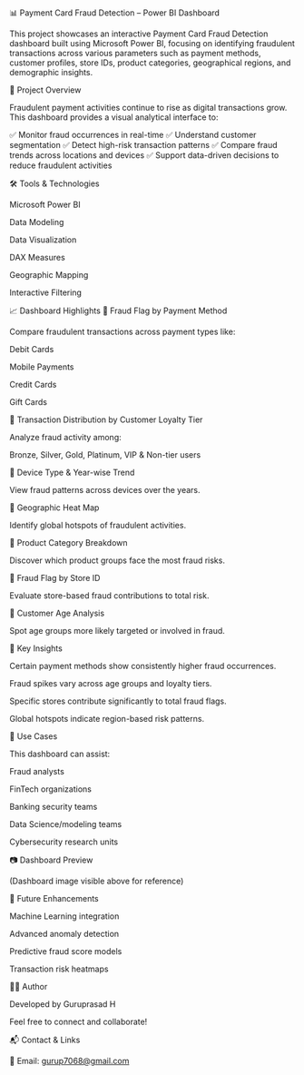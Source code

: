 📊 Payment Card Fraud Detection – Power BI Dashboard

This project showcases an interactive Payment Card Fraud Detection dashboard built using Microsoft Power BI, focusing on identifying fraudulent transactions across various parameters such as payment methods, customer profiles, store IDs, product categories, geographical regions, and demographic insights.

🚀 Project Overview

Fraudulent payment activities continue to rise as digital transactions grow. This dashboard provides a visual analytical interface to:

✅ Monitor fraud occurrences in real-time
✅ Understand customer segmentation
✅ Detect high-risk transaction patterns
✅ Compare fraud trends across locations and devices
✅ Support data-driven decisions to reduce fraudulent activities

🛠️ Tools & Technologies

Microsoft Power BI

Data Modeling

Data Visualization

DAX Measures

Geographic Mapping

Interactive Filtering

📈 Dashboard Highlights
🔹 Fraud Flag by Payment Method

Compare fraudulent transactions across payment types like:

Debit Cards

Mobile Payments

Credit Cards

Gift Cards

🔹 Transaction Distribution by Customer Loyalty Tier

Analyze fraud activity among:

Bronze, Silver, Gold, Platinum, VIP & Non-tier users

🔹 Device Type & Year-wise Trend

View fraud patterns across devices over the years.

🔹 Geographic Heat Map

Identify global hotspots of fraudulent activities.

🔹 Product Category Breakdown

Discover which product groups face the most fraud risks.

🔹 Fraud Flag by Store ID

Evaluate store-based fraud contributions to total risk.

🔹 Customer Age Analysis

Spot age groups more likely targeted or involved in fraud.

🎯 Key Insights

Certain payment methods show consistently higher fraud occurrences.

Fraud spikes vary across age groups and loyalty tiers.

Specific stores contribute significantly to total fraud flags.

Global hotspots indicate region-based risk patterns.

📂 Use Cases

This dashboard can assist:

Fraud analysts

FinTech organizations

Banking security teams

Data Science/modeling teams

Cybersecurity research units

📷 Dashboard Preview

(Dashboard image visible above for reference)

🔧 Future Enhancements

Machine Learning integration

Advanced anomaly detection

Predictive fraud score models

Transaction risk heatmaps

👨‍💻 Author

Developed by Guruprasad H

Feel free to connect and collaborate!

📬 Contact & Links

📧 Email: gurup7068@gmail.com
